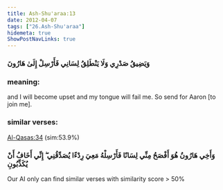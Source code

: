 ```yaml
---
title: Ash-Shu'araa:13
date: 2012-04-07
tags: ["26.Ash-Shu'araa"]
hidemeta: true 
ShowPostNavLinks: true 
---
```

### وَيَضِيقُ صَدْرِي وَلَا يَنْطَلِقُ لِسَانِي فَأَرْسِلْ إِلَىٰ هَارُونَ
### meaning: 
and I will become upset and my tongue will fail me. So send for Aaron [to join me].
### similar verses: 

[Al-Qasas:34](/28/34) (sim:53.9%)

### وَأَخِي هَارُونُ هُوَ أَفْصَحُ مِنِّي لِسَانًا فَأَرْسِلْهُ مَعِيَ رِدْءًا يُصَدِّقُنِي ۖ إِنِّي أَخَافُ أَنْ يُكَذِّبُونِ

Our AI only can find similar verses with similarity score > 50% 



